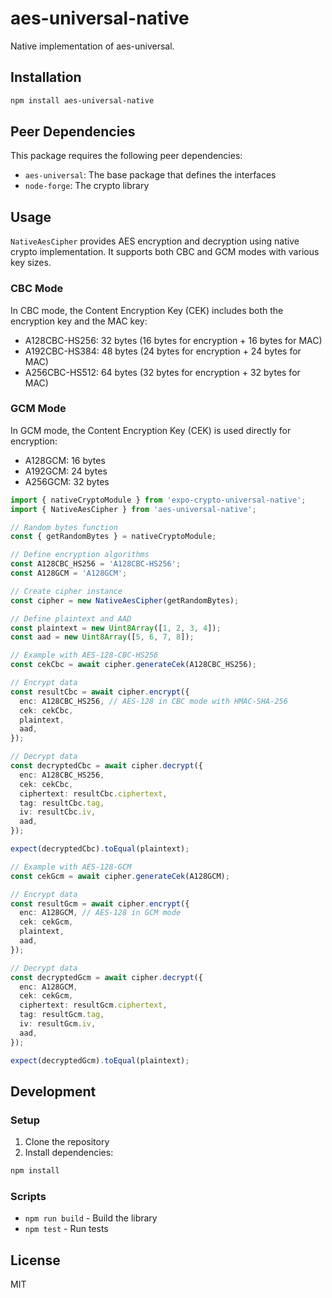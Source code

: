 # aes-universal-native

Native implementation of aes-universal.

## Installation

```bash
npm install aes-universal-native
```

## Peer Dependencies

This package requires the following peer dependencies:

- `aes-universal`: The base package that defines the interfaces
- `node-forge`: The crypto library

## Usage

`NativeAesCipher` provides AES encryption and decryption using native crypto implementation. It supports both CBC and GCM modes with various key sizes.

### CBC Mode

In CBC mode, the Content Encryption Key (CEK) includes both the encryption key and the MAC key:

- A128CBC-HS256: 32 bytes (16 bytes for encryption + 16 bytes for MAC)
- A192CBC-HS384: 48 bytes (24 bytes for encryption + 24 bytes for MAC)
- A256CBC-HS512: 64 bytes (32 bytes for encryption + 32 bytes for MAC)

### GCM Mode

In GCM mode, the Content Encryption Key (CEK) is used directly for encryption:

- A128GCM: 16 bytes
- A192GCM: 24 bytes
- A256GCM: 32 bytes

```typescript
import { nativeCryptoModule } from 'expo-crypto-universal-native';
import { NativeAesCipher } from 'aes-universal-native';

// Random bytes function
const { getRandomBytes } = nativeCryptoModule;

// Define encryption algorithms
const A128CBC_HS256 = 'A128CBC-HS256';
const A128GCM = 'A128GCM';

// Create cipher instance
const cipher = new NativeAesCipher(getRandomBytes);

// Define plaintext and AAD
const plaintext = new Uint8Array([1, 2, 3, 4]);
const aad = new Uint8Array([5, 6, 7, 8]);

// Example with AES-128-CBC-HS256
const cekCbc = await cipher.generateCek(A128CBC_HS256);

// Encrypt data
const resultCbc = await cipher.encrypt({
  enc: A128CBC_HS256, // AES-128 in CBC mode with HMAC-SHA-256
  cek: cekCbc,
  plaintext,
  aad,
});

// Decrypt data
const decryptedCbc = await cipher.decrypt({
  enc: A128CBC_HS256,
  cek: cekCbc,
  ciphertext: resultCbc.ciphertext,
  tag: resultCbc.tag,
  iv: resultCbc.iv,
  aad,
});

expect(decryptedCbc).toEqual(plaintext);

// Example with AES-128-GCM
const cekGcm = await cipher.generateCek(A128GCM);

// Encrypt data
const resultGcm = await cipher.encrypt({
  enc: A128GCM, // AES-128 in GCM mode
  cek: cekGcm,
  plaintext,
  aad,
});

// Decrypt data
const decryptedGcm = await cipher.decrypt({
  enc: A128GCM,
  cek: cekGcm,
  ciphertext: resultGcm.ciphertext,
  tag: resultGcm.tag,
  iv: resultGcm.iv,
  aad,
});

expect(decryptedGcm).toEqual(plaintext);
```

## Development

### Setup

1. Clone the repository
2. Install dependencies:

```bash
npm install
```

### Scripts

- `npm run build` - Build the library
- `npm test` - Run tests

## License

MIT
